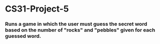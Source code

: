 # CS31-Project-5
### Runs a game in which the user must guess the secret word based on the number of "rocks" and "pebbles" given for each guessed word.
